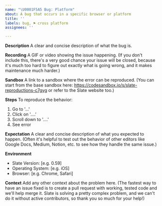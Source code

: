 ```yaml
---
name: "\U0001F5A5 Bug: Platform"
about: A bug that occurs in a specific browser or platform
title: ''
labels: bug, ⚑ cross platform
assignees: ''

---
```


**Description**
A clear and concise description of what the bug is.

**Recording**
A GIF or video showing the issue happening. (If you don't include this, there's a very good chance your issue will be closed, because it's much too hard to figure out exactly what is going wrong, and it makes maintenance much harder.)

**Sandbox**
A link to a sandbox where the error can be reproduced. (You can start from the base sandbox here: https://codesandbox.io/s/slate-reproductions-c7gyg or refer to the Slate website too.)

**Steps**
To reproduce the behavior:
1. Go to '...'
2. Click on '....'
3. Scroll down to '....'
4. See error

**Expectation**
A clear and concise description of what you expected to happen. (Often it's helpful to test out the behavior of other editors like Google Docs, Medium, Notion, etc. to see how they handle the same issue.)

**Environment**
- Slate Version: [e.g. 0.59]
- Operating System: [e.g. iOS]
- Browser: [e.g. Chrome, Safari]

**Context**
Add any other context about the problem here. (The fastest way to have an issue fixed is to create a pull request with working, tested code and we'll help merge it. Slate is solving a pretty complex problem, and we can't do it without active contributors, so thank you so much for your help!)